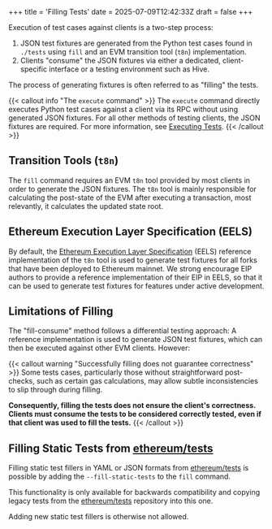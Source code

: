 +++
title = 'Filling Tests'
date = 2025-07-09T12:42:33Z
draft = false
+++

Execution of test cases against clients is a two-step process:

1. JSON test fixtures are generated from the Python test cases found in `./tests` using `fill` and an EVM transition tool (`t8n`) implementation.
2. Clients "consume" the JSON fixtures via either a dedicated, client-specific interface or a testing environment such as Hive.

The process of generating fixtures is often referred to as "filling" the tests.

{{< callout info "The `execute` command" >}}
The `execute` command directly executes Python test cases against a client via its RPC without using generated JSON fixtures. For all other methods of testing clients, the JSON fixtures are required. For more information, see [Executing Tests](../running_tests/execute/main.md).
{{< /callout >}}

## Transition Tools (`t8n`)

The `fill` command requires an EVM `t8n` tool provided by most clients in order to generate the JSON fixtures. The `t8n` tool is mainly responsible for calculating the post-state of the EVM after executing a transaction, most relevantly, it calculates the updated state root.

## Ethereum Execution Layer Specification (EELS)

By default, the [Ethereum Execution Layer Specification](https://github.com/ethereum/execution-specs) (EELS) reference implementation of the `t8n` tool is used to generate test fixtures for all forks that have been deployed to Ethereum mainnet. We strong encourage EIP authors to provide a reference implementation of their EIP in EELS, so that it can be used to generate test fixtures for features under active development.

## Limitations of Filling

The "fill-consume" method follows a differential testing approach: A reference implementation is used to generate JSON test fixtures, which can then be executed against other EVM clients. However:

{{< callout warning "Successfully filling does not guarantee correctness" >}}
Some tests cases, particularly those without straightforward post-checks, such as certain gas calculations, may allow subtle inconsistencies to slip through during filling.

**Consequently, filling the tests does not ensure the client's correctness. Clients must consume the tests to be considered correctly tested, even if that client was used to fill the tests.**
{{< /callout >}}

## Filling Static Tests from [ethereum/tests](https://github.com/ethereum/tests)

Filling static test fillers in YAML or JSON formats from [ethereum/tests](https://github.com/ethereum/tests/tree/develop/src) is possible by adding the `--fill-static-tests` to the `fill` command.

This functionality is only available for backwards compatibility and copying legacy tests from the [ethereum/tests](https://github.com/ethereum/tests) repository into this one.

Adding new static test fillers is otherwise not allowed.
